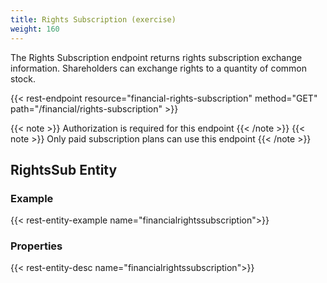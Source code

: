 ```yaml
---
title: Rights Subscription (exercise)
weight: 160
---
```


The Rights Subscription endpoint returns rights subscription exchange information. Shareholders can exchange rights
to a quantity of common stock.

{{< rest-endpoint resource="financial-rights-subscription" method="GET" path="/financial/rights-subscription" >}}

{{< note >}} Authorization is required for this endpoint {{< /note >}}
{{< note >}} Only paid subscription plans can use this endpoint {{< /note >}}

## RightsSub Entity

### Example
{{< rest-entity-example name="financialrightssubscription">}}

### Properties
{{< rest-entity-desc name="financialrightssubscription">}}

